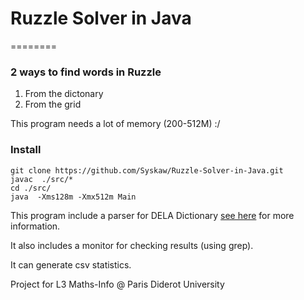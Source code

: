 # Ruzzle Solver in Java

========

### 2 ways to find words in Ruzzle

1. From the dictonary
2. From the grid

This program needs a lot of memory (200-512M) :/


### Install 
```
git clone https://github.com/Syskaw/Ruzzle-Solver-in-Java.git
javac  ./src/*
cd ./src/ 
java  -Xms128m -Xmx512m Main
```

This program include a parser for DELA Dictionary [see here](infolingu.univ-mlv.fr/DonneesLinguistiques/Dictionnaires/telechargement.html) for more information.

It also includes a monitor for checking results (using grep).

It can generate csv statistics.

Project for L3 Maths-Info @ Paris Diderot University





